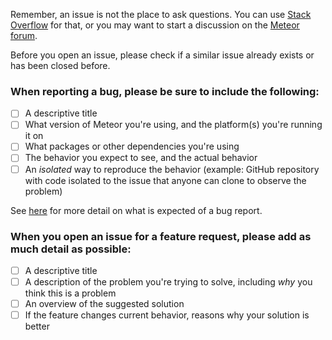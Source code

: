 Remember, an issue is not the place to ask questions. You can use [Stack Overflow](http://stackoverflow.com/questions/tagged/meteor) for that, or you may want to start a discussion on the [Meteor forum](https://forums.meteor.com/).

Before you open an issue, please check if a similar issue already exists or has been closed before.

### When reporting a bug, please be sure to include the following:
- [ ] A descriptive title
- [ ] What version of Meteor you're using, and the platform(s) you're running it on
- [ ] What packages or other dependencies you're using
- [ ] The behavior you expect to see, and the actual behavior
- [ ] An *isolated* way to reproduce the behavior (example: GitHub repository with code isolated to the issue that anyone can clone to observe the problem)

See [here](https://github.com/meteor/meteor/blob/devel/Contributing.md#reporting-a-bug-in-meteor) for more detail on what is expected of a bug report.

### When you open an issue for a feature request, please add as much detail as possible:
- [ ] A descriptive title
- [ ] A description of the problem you're trying to solve, including *why* you think this is a problem
- [ ] An overview of the suggested solution
- [ ] If the feature changes current behavior, reasons why your solution is better
